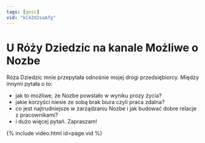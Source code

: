 ```yaml
---
tags: [gosc]
vid: "kC4Zd2saAfg"
---
```


# U Róży Dziedzic na kanale Możliwe o Nozbe

Róża Dziedzic mnie przepytała odnośnie mojej drogi przedsiębiorcy. Między innymi pytała o to:

- jak to możliwe, że Nozbe powstało w wyniku prozy życia?
- jakie korzyści niesie ze sobą brak biura czyli praca zdalna?
- co jest najtrudniejsze w zarządzaniu Nozbe i jak budować dobre relacje z pracownikami?
- i dużo więcej pytań. Zapraszam!

{% include video.html id=page.vid %}

<!--More-->


[n]: https://nozbe.com/pl/?a=mike